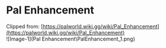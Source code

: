 # Pal Enhancement
Clipped from: [https://palworld.wiki.gg/wiki/Pal_Enhancement](https://palworld.wiki.gg/wiki/Pal_Enhancement)  
![Image-1](Pal Enhancement\PalEnhancement_1.png)  
  

